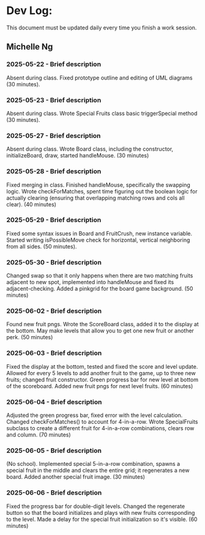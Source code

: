 # Dev Log:

This document must be updated daily every time you finish a work session.

## Michelle Ng

### 2025-05-22 - Brief description
Absent during class. Fixed prototype outline and editing of UML diagrams (30 minutes).

### 2025-05-23 - Brief description
Absent during class. Wrote Special Fruits class basic triggerSpecial method (30 minutes).

### 2025-05-27 - Brief description
Absent during class. Wrote Board class, including the constructor, initializeBoard, draw, started handleMouse. (30 minutes)

### 2025-05-28 - Brief description
Fixed merging in class. Finished handleMouse, specifically the swapping logic. Wrote checkForMatches, spent time figuring out the boolean logic for actually clearing (ensuring that overlapping matching rows and cols all clear). (40 minutes)

### 2025-05-29 - Brief description
Fixed some syntax issues in Board and FruitCrush, new instance variable. Started writing isPossibleMove check for horizontal, vertical
neighboring from all sides. (50 minutes).

### 2025-05-30 - Brief description
Changed swap so that it only happens when there are two matching fruits adjacent to new spot, implemented into handleMouse and fixed its adjacent-checking. Added a pinkgrid for the board game background. (50 minutes)

### 2025-06-02 - Brief description
Found new fruit pngs. Wrote the ScoreBoard class, added it to the display at the bottom. May make levels that allow you to get one new fruit or another perk. (50 minutes)

### 2025-06-03 - Brief description
Fixed the display at the bottom, tested and fixed the score and level update. Allowed for every 5 levels to add another fruit to the game, up to three new fruits; changed fruit constructor. Green progress bar for new level at bottom of the scoreboard. Added new fruit pngs for next level fruits. (60 minutes)

### 2025-06-04 - Brief description
Adjusted the green progress bar, fixed error with the level calculation. Changed checkForMatches() to account for 4-in-a-row. Wrote SpecialFruits subclass to create a different fruit for 4-in-a-row combinations, clears row and column. (70 minutes)

### 2025-06-05 - Brief description
(No school). Implemented special 5-in-a-row combination, spawns a special fruit in the middle and clears the entire grid; it regenerates a new board. Added another special fruit image. (30 minutes)

### 2025-06-06 - Brief description
Fixed the progress bar for double-digit levels. Changed the regenerate button so that the board initializes and plays with new fruits corresponding to the level. Made a delay for the special fruit initialization so it's visible. (60 minutes)